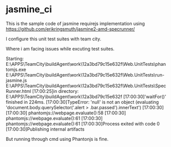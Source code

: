 jasmine_ci
==========


This is the sample code of jasmine requirejs implementation using https://github.com/erikringsmuth/jasmine2-amd-specrunner/

I configure this unit test suites with team city.

Where i am facing issues while excuting test suites.

Starting: E:\APPS\TeamCity\buildAgent\work\12a3bd79c15e632f\Web.UnitTests\phantomjs.exe E:\APPS\TeamCity\buildAgent\work\12a3bd79c15e632f\Web.UnitTests\run-jasmine.js E:\APPS\TeamCity\buildAgent\work\12a3bd79c15e632f\Web.UnitTests\SpecRunner.html
[17:00:25]in directory: E:\APPS\TeamCity\buildAgent\work\12a3bd79c15e632f
[17:00:30]'waitFor()' finished in 224ms.
[17:00:30]TypeError: 'null' is not an object (evaluating 'document.body.querySelector('.alert > .bar.passed').innerText')
[17:00:30]
[17:00:30]  phantomjs://webpage.evaluate():58
[17:00:30]  phantomjs://webpage.evaluate():61
[17:00:30]  phantomjs://webpage.evaluate():61
[17:00:30]Process exited with code 0
[17:00:30]Publishing internal artifacts


But running through cmd using Phantonjs is fine.
